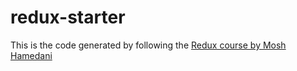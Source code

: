 # redux-starter
This is the code generated by following the [Redux course by Mosh Hamedani](https://www.youtube.com/watch?v=poQXNp9ItL4)
